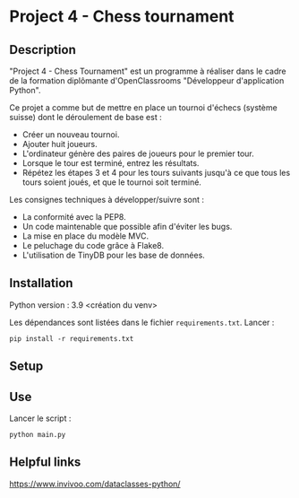 # Project 4 - Chess tournament

## Description

"Project 4 - Chess Tournament" est un programme à réaliser dans le cadre de la formation diplômante d'OpenClassrooms "Développeur d'application Python".

Ce projet a comme but de mettre en place un tournoi d'échecs (système suisse) dont le déroulement de base est : 

- Créer un nouveau tournoi.
- Ajouter huit joueurs.
- L'ordinateur génère des paires de joueurs pour le premier tour.
- Lorsque le tour est terminé, entrez les résultats.
- Répétez les étapes 3 et 4 pour les tours suivants jusqu'à ce que tous les tours soient joués, et que le tournoi soit terminé.

Les consignes techniques à développer/suivre sont :
- La conformité avec la PEP8.
- Un code maintenable que possible afin d'éviter les bugs.
- La mise en place du modèle MVC.
- Le peluchage du code grâce à Flake8.
- L'utilisation de TinyDB pour les base de données.

## Installation

Python version : 3.9
<création du venv>

Les dépendances sont listées dans le fichier `requirements.txt`.
Lancer :

```
pip install -r requirements.txt
```

## Setup



## Use
Lancer le script :

```
python main.py
```

## Helpful links

https://www.invivoo.com/dataclasses-python/
